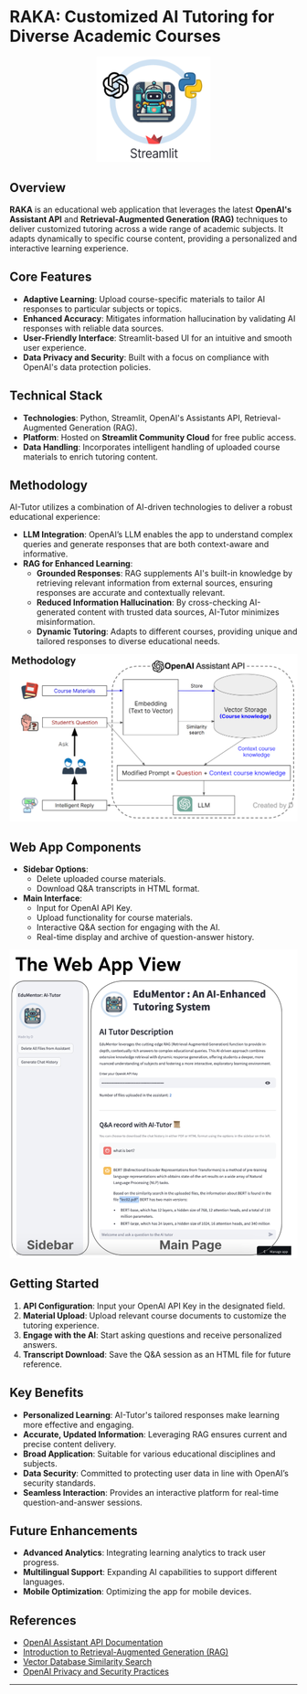 # RAKA: Customized AI Tutoring for Diverse Academic Courses

<div align="center">
    <img src="sb_logo.png" alt="AI_Tutor" width="200"/>
</div>

## Overview
**RAKA** is an educational web application that leverages the latest **OpenAI's Assistant API** and **Retrieval-Augmented Generation (RAG)** techniques to deliver customized tutoring across a wide range of academic subjects. It adapts dynamically to specific course content, providing a personalized and interactive learning experience.

## Core Features
- **Adaptive Learning**: Upload course-specific materials to tailor AI responses to particular subjects or topics.
- **Enhanced Accuracy**: Mitigates information hallucination by validating AI responses with reliable data sources.
- **User-Friendly Interface**: Streamlit-based UI for an intuitive and smooth user experience.
- **Data Privacy and Security**: Built with a focus on compliance with OpenAI's data protection policies.

## Technical Stack
- **Technologies**: Python, Streamlit, OpenAI's Assistants API, Retrieval-Augmented Generation (RAG).
- **Platform**: Hosted on **Streamlit Community Cloud** for free public access.
- **Data Handling**: Incorporates intelligent handling of uploaded course materials to enrich tutoring content.

## Methodology
AI-Tutor utilizes a combination of AI-driven technologies to deliver a robust educational experience:

- **LLM Integration**: OpenAI’s LLM enables the app to understand complex queries and generate responses that are both context-aware and informative.
- **RAG for Enhanced Learning**:
  - **Grounded Responses**: RAG supplements AI's built-in knowledge by retrieving relevant information from external sources, ensuring responses are accurate and contextually relevant.
  - **Reduced Information Hallucination**: By cross-checking AI-generated content with trusted data sources, AI-Tutor minimizes misinformation.
  - **Dynamic Tutoring**: Adapts to different courses, providing unique and tailored responses to diverse educational needs.

<div align="center">
    <img src="method.png" alt="Method" width="700"/>
</div>

## Web App Components
- **Sidebar Options**:
  - Delete uploaded course materials.
  - Download Q&A transcripts in HTML format.
- **Main Interface**:
  - Input for OpenAI API Key.
  - Upload functionality for course materials.
  - Interactive Q&A section for engaging with the AI.
  - Real-time display and archive of question-answer history.

<div align="center">
    <img src="web_app_view.png" alt="AI_Tutor" width="700"/>
</div>

## Getting Started
1. **API Configuration**: Input your OpenAI API Key in the designated field.
2. **Material Upload**: Upload relevant course documents to customize the tutoring experience.
3. **Engage with the AI**: Start asking questions and receive personalized answers.
4. **Transcript Download**: Save the Q&A session as an HTML file for future reference.

## Key Benefits
- **Personalized Learning**: AI-Tutor's tailored responses make learning more effective and engaging.
- **Accurate, Updated Information**: Leveraging RAG ensures current and precise content delivery.
- **Broad Application**: Suitable for various educational disciplines and subjects.
- **Data Security**: Committed to protecting user data in line with OpenAI’s security standards.
- **Seamless Interaction**: Provides an interactive platform for real-time question-and-answer sessions.

## Future Enhancements
- **Advanced Analytics**: Integrating learning analytics to track user progress.
- **Multilingual Support**: Expanding AI capabilities to support different languages.
- **Mobile Optimization**: Optimizing the app for mobile devices.

## References
- [OpenAI Assistant API Documentation](https://platform.openai.com/docs/guides/assistants)
- [Introduction to Retrieval-Augmented Generation (RAG)](https://www.datastax.com/blog/2020/10/introducing-retrieval-augmented-generation-rag)
- [Vector Database Similarity Search](https://www.infoworld.com/article/3634357/what-is-vector-search-better-search-through-ai.html)
- [OpenAI Privacy and Security Practices](https://openai.com/security)

---

